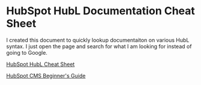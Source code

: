 # HubSpot HubL Documentation Cheat Sheet
I created this document to quickly lookup documentaiton on various HubL syntax. I just open the page and search for what I am looking for instead of going to Google.

[HubSpot HubL Cheat Sheet](https://bootstrapcreative.com/resources/hubspot-hubl-docs-cheat-sheet/)

[HubSpot CMS Beginner's Guide](https://bootstrapcreative.com/resources/a-beginners-guide-to-hubspot-cms/)
